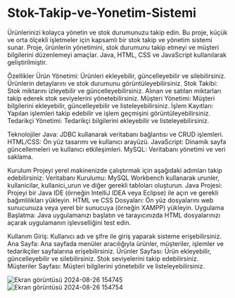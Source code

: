 # Stok-Takip-ve-Yonetim-Sistemi
 Ürünlerinizi kolayca yönetin ve stok durumunuzu takip edin.
 Bu proje, küçük ve orta ölçekli işletmeler için kapsamlı bir stok takip ve yönetim sistemi sunar. Proje, ürünlerin yönetimini, stok durumunu takip etmeyi ve müşteri bilgilerini düzenlemeyi amaçlar. Java, HTML, CSS ve JavaScript kullanılarak geliştirilmiştir.

 

Özellikler
Ürün Yönetimi: Ürünleri ekleyebilir, güncelleyebilir ve silebilirsiniz. Ürünlerin detaylarını ve stok durumunu görüntüleyebilirsiniz.
Stok Takibi: Stok miktarını izleyebilir ve güncelleyebilirsiniz. Alınan ve satılan miktarları takip ederek stok seviyelerini yönetebilirsiniz.
Müşteri Yönetimi: Müşteri bilgilerini ekleyebilir, güncelleyebilir ve listeleyebilirsiniz.
İşlem Kayıtları: Yapılan işlemleri takip edebilir ve işlem geçmişini görüntüleyebilirsiniz.
Tedarikçi Yönetimi: Tedarikçi bilgilerini ekleyebilir ve listeleyebilirsiniz.


Teknolojiler
Java: JDBC kullanarak veritabanı bağlantısı ve CRUD işlemleri.
HTML/CSS: Ön yüz tasarımı ve kullanıcı arayüzü.
JavaScript: Dinamik sayfa güncellemeleri ve kullanıcı etkileşimleri.
MySQL: Veritabanı yönetimi ve veri saklama.


Kurulum
Projeyi yerel makinenizde çalıştırmak için aşağıdaki adımları takip edebilirsiniz:
Veritabanı Kurulumu: MySQL Workbench kullanarak urunler, kullanicilar, kullanici_urun ve diğer gerekli tabloları oluşturun.
Java Projesi: Projeyi bir Java IDE (örneğin IntelliJ IDEA veya Eclipse) ile açın ve gerekli bağımlılıkları yükleyin.
HTML ve CSS Dosyaları: Ön yüz dosyalarını web sunucunuza veya yerel bir sunucuya (örneğin XAMPP) yükleyin.
Uygulama Başlatma: Java uygulamanızı başlatın ve tarayıcınızda HTML dosyalarınızı açarak uygulamanın işlevselliğini test edin.



Kullanım
Giriş: Kullanıcı adı ve şifre ile giriş yaparak sisteme erişebilirsiniz.
Ana Sayfa: Ana sayfada menüler aracılığıyla ürünler, müşteriler, işlemler ve tedarikçiler sayfalarına erişebilirsiniz.
Ürünler Sayfası: Ürün ekleyebilir, güncelleyebilir ve silebilirsiniz. Stok seviyelerini takip edebilirsiniz.
Müşteriler Sayfası: Müşteri bilgilerini yönetebilir ve listeleyebilirsiniz.


![Ekran görüntüsü 2024-08-26 154745](https://github.com/user-attachments/assets/df13f21e-17a3-4c3d-b16a-26887db1e447)
![Ekran görüntüsü 2024-08-26 154754](https://github.com/user-attachments/assets/26050015-3028-4c34-ac20-d9d7c0828c18)




